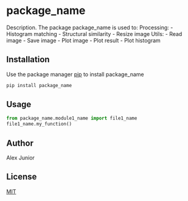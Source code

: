 # package_name

Description. 
The package package_name is used to:
	Processing:
	     - Histogram matching
	     - Structural similarity
	     - Resize image
	Utils:
	     - Read image
	     - Save image
	     - Plot image
	     - Plot result
	     - Plot histogram	 

## Installation

Use the package manager [pip](https://pip.pypa.io/en/stable/) to install package_name

```bash
pip install package_name
```

## Usage

```python
from package_name.module1_name import file1_name
file1_name.my_function()
```

## Author
Alex Junior

## License
[MIT](https://choosealicense.com/licenses/mit/)